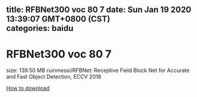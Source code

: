 
title: RFBNet300 voc 80 7
date: Sun Jan 19 2020 13:39:07 GMT+0800 (CST)    
categories: baidu
---

# RFBNet300 voc 80 7
size: 139.50 MB
 ruinmessi/RFBNet: Receptive Field Block Net for Accurate and Fast Object Detection, ECCV 2018
 

[How to download](https://bpcam.bemobtrk.com/go/2ceec3aa-1ca2-46d6-b9ff-aaa5c184517c?jno=1160)